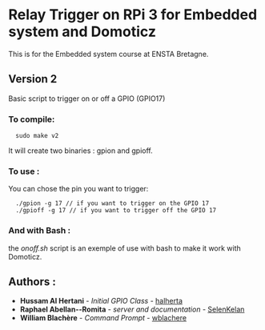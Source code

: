 # Relay Trigger on RPi 3 for Embedded system and Domoticz
This is for the Embedded system course at ENSTA Bretagne.

## Version 2

Basic script to trigger on or off a GPIO (GPIO17)

### To compile:

```
  sudo make v2
```
It will create two binaries : gpion and gpioff.

### To use :

You can chose the pin you want to trigger:

```
  ./gpion -g 17 // if you want to trigger on the GPIO 17
  ./gpioff -g 17 // if you want to trigger off the GPIO 17
```

### And with Bash :

the *onoff.sh* script is an exemple of use with bash to make it work with Domoticz.

## Authors :

* **Hussam Al Hertani** - *Initial GPIO Class* - [halherta](https://github.com/halherta)
* **Raphael Abellan--Romita** - *server and documentation* - [SelenKelan](https://github.com/SelenKelan)
* **William Blachère** - *Command Prompt* - [wblachere](https://github.com/wblachere)



